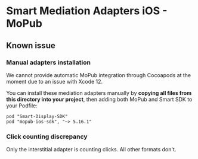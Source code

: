 # Smart Mediation Adapters iOS - MoPub

## Known issue

### Manual adapters installation

We cannot provide automatic MoPub integration through Cocoapods at the moment due to an issue with Xcode 12.

You can install these mediation adapters manually by **copying all files from this directory into your project**, then adding both MoPub and Smart SDK to your Podfile:

```
pod "Smart-Display-SDK"
pod "mopub-ios-sdk", "~> 5.16.1"
```

### Click counting discrepancy
Only the interstitial adapter is counting clicks. All other formats don't.
